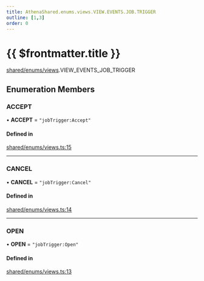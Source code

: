 ```yaml
---
title: AthenaShared.enums.views.VIEW.EVENTS.JOB.TRIGGER
outline: [1,3]
order: 0
---
```


# {{ $frontmatter.title }}


[shared/enums/views](../modules/shared_enums_views.md).VIEW_EVENTS_JOB_TRIGGER

## Enumeration Members

### ACCEPT

• **ACCEPT** = ``"jobTrigger:Accept"``

#### Defined in

[shared/enums/views.ts:15](https://github.com/Stuyk/altv-athena/blob/feb0cb2/src/core/shared/enums/views.ts#L15)

___

### CANCEL

• **CANCEL** = ``"jobTrigger:Cancel"``

#### Defined in

[shared/enums/views.ts:14](https://github.com/Stuyk/altv-athena/blob/feb0cb2/src/core/shared/enums/views.ts#L14)

___

### OPEN

• **OPEN** = ``"jobTrigger:Open"``

#### Defined in

[shared/enums/views.ts:13](https://github.com/Stuyk/altv-athena/blob/feb0cb2/src/core/shared/enums/views.ts#L13)
